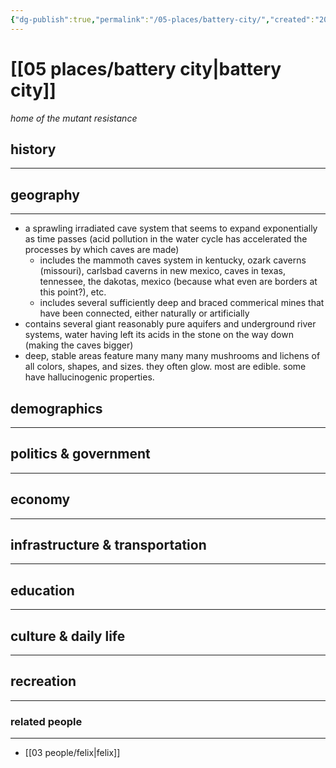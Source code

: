 ```yaml
---
{"dg-publish":true,"permalink":"/05-places/battery-city/","created":"2025-03-17T10:45:46.665-05:00","updated":"2025-03-17T11:02:00.225-05:00"}
---
```


# [[05 places/battery city\|battery city]]
*home of the mutant resistance*

## history
---

## geography
---
- a sprawling irradiated cave system that seems to expand exponentially as time passes (acid pollution in the water cycle has accelerated the processes by which caves are made)
	- includes the mammoth caves system in kentucky, ozark caverns (missouri), carlsbad caverns in new mexico, caves in texas, tennessee, the dakotas, mexico (because what even are borders at this point?), etc.
	- includes several sufficiently deep and braced commerical mines that have been connected, either naturally or artificially
- contains several giant reasonably pure aquifers and underground river systems, water having left its acids in the stone on the way down (making the caves bigger)
- deep, stable areas feature many many many mushrooms and lichens of all colors, shapes, and sizes. they often glow. most are edible. some have hallucinogenic properties.
## demographics
---

## politics & government
---

## economy
---

## infrastructure & transportation
---

## education
---

## culture & daily life
---

## recreation
---

### related people
---
- [[03 people/felix\|felix]]